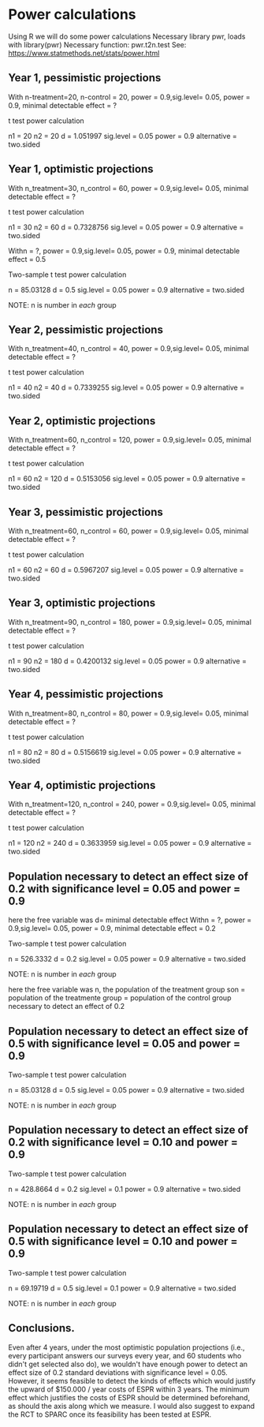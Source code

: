 # Power calculations

Using R we will do some power calculations
Necessary library pwr, loads with library(pwr)
Necessary function: pwr.t2n.test
See: https://www.statmethods.net/stats/power.html

## Year 1, pessimistic projections
 With n-treatment=20, n-control = 20, power = 0.9,sig.level= 0.05, power = 0.9, minimal detectable effect = ?

t test power calculation 

n1 = 20
n2 = 20
d = 1.051997
sig.level = 0.05
power = 0.9
alternative = two.sided

## Year 1, optimistic projections
 With n_treatment=30, n_control = 60, power = 0.9,sig.level= 0.05, minimal detectable effect = ?

t test power calculation 

n1 = 30
n2 = 60
d = 0.7328756
sig.level = 0.05
power = 0.9
alternative = two.sided

Withn = ?, power = 0.9,sig.level= 0.05, power = 0.9, minimal detectable effect = 0.5

Two-sample t test power calculation 

n = 85.03128
d = 0.5
sig.level = 0.05
power = 0.9
alternative = two.sided

NOTE: n is number in *each* group


## Year 2, pessimistic projections
With n_treatment=40, n_control = 40, power = 0.9,sig.level= 0.05, minimal detectable effect = ?

t test power calculation 

n1 = 40
n2 = 40
d = 0.7339255
sig.level = 0.05
power = 0.9
alternative = two.sided

## Year 2, optimistic projections
With n_treatment=60, n_control = 120, power = 0.9,sig.level= 0.05, minimal detectable effect = ?

t test power calculation 

n1 = 60
n2 = 120
d = 0.5153056
sig.level = 0.05
power = 0.9
alternative = two.sided


## Year 3, pessimistic projections
 With n_treatment=60, n_control = 60, power = 0.9,sig.level= 0.05, minimal detectable effect = ?

t test power calculation 

n1 = 60
n2 = 60
d = 0.5967207
sig.level = 0.05
power = 0.9
alternative = two.sided

## Year 3, optimistic projections
 With n_treatment=90, n_control = 180, power = 0.9,sig.level= 0.05, minimal detectable effect = ?

t test power calculation 

n1 = 90
n2 = 180
d = 0.4200132
sig.level = 0.05
power = 0.9
alternative = two.sided

## Year 4, pessimistic projections
 With n_treatment=80, n_control = 80, power = 0.9,sig.level= 0.05, minimal detectable effect = ?

t test power calculation 

n1 = 80
n2 = 80
d = 0.5156619
sig.level = 0.05
power = 0.9
alternative = two.sided

## Year 4, optimistic projections
 With n_treatment=120, n_control = 240, power = 0.9,sig.level= 0.05, minimal detectable effect = ?

t test power calculation 

n1 = 120
n2 = 240
d = 0.3633959
sig.level = 0.05
power = 0.9
alternative = two.sided

## Population necessary to detect an effect size of 0.2 with significance level = 0.05 and power = 0.9

here the free variable was d= minimal detectable effect
Withn = ?, power = 0.9,sig.level= 0.05, power = 0.9, minimal detectable effect = 0.2

Two-sample t test power calculation 

n = 526.3332
d = 0.2
sig.level = 0.05
power = 0.9
alternative = two.sided

NOTE: n is number in *each* group

here the free variable was n, the population of the treatment group
son = population of the treatmente group = population of the control group
necessary to detect an effect of 0.2

## Population necessary to detect an effect size of 0.5 with significance level = 0.05 and power = 0.9

Two-sample t test power calculation 

n = 85.03128
d = 0.5
sig.level = 0.05
power = 0.9
alternative = two.sided

NOTE: n is number in *each* group

## Population necessary to detect an effect size of 0.2 with significance level = 0.10 and power = 0.9

Two-sample t test power calculation 

n = 428.8664
d = 0.2
sig.level = 0.1
power = 0.9
alternative = two.sided

NOTE: n is number in *each* group


## Population necessary to detect an effect size of 0.5 with significance level = 0.10 and power = 0.9

Two-sample t test power calculation 

n = 69.19719
d = 0.5
sig.level = 0.1
power = 0.9
alternative = two.sided

NOTE: n is number in *each* group


## Conclusions.
Even after 4 years, under the most optimistic population projections (i.e., every participant answers our surveys every year, and 60 students who didn't get selected also do), we wouldn't have enough power to detect an effect size of 0.2 standard deviations with significance level = 0.05.  However, it seems feasible to detect the kinds of effects which would justify the upward of $150.000 / year costs of ESPR within 3 years. The minimum effect which justifies the costs of ESPR should be determined beforehand, as should the axis along which we measure. I would also suggest to expand the RCT to SPARC once its feasibility has been tested at ESPR.
